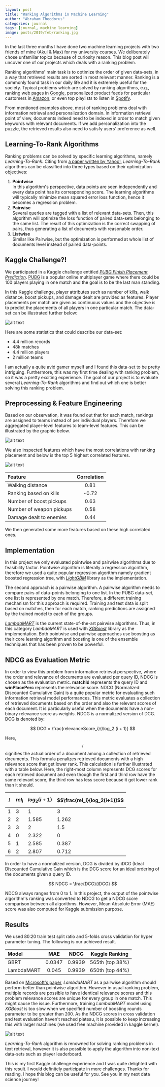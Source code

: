 ```yaml
---
layout: post
title: "Ranking Algorithms in Machine Learning"
author: "Abraham Theodorus"
categories: journal
tags: [journal, machine learning]
image: posts/2019/feb/ranking.jpg
---
```


In the last three months I have done two machine learning projects with two friends of mine ([Akul](https://github.com/akul08) & [Max](https://github.com/maxxiefjv)) for my university courses. We deliberately chose unfamiliar topics because of curiosity reason. This blog post will uncover one of our projects which deals with a ranking problem.

Ranking algorithms' main task is to optimize the order of given data-sets, in a way that retrieved results are sorted in most relevant manner. Ranking is a commonly found task in our daily life and it is extremely useful for the society. Typical problems which are solved by ranking algorithms, e.g., ranking web pages in [Google](https://www.google.com), personalized product feeds for particular customers in [Amazon](https://www.amazon.com), or even top playlists to listen in [Spotify](https://www.spotify.com).

From mentioned examples above, most of ranking problems deal with information retrieval and personalization domain. In information retrieval point of view, documents indeed need to be indexed in order to match given keywords with relevant documents. If we add personalization into the puzzle, the retrieved results also need to satisfy users' preference as well.

## Learning-To-Rank Algorithms

Ranking problems can be solved by specific learning algorithms, namely *Learning-To-Rank*. Citing from [a paper written by Yahoo!](http://proceedings.mlr.press/v14/chapelle11a/chapelle11a.pdf), *Learning-To-Rank* algorithms can be classified into three types based on their optimization objectives:

1. **Pointwise** <br>
   In this algorithm's perspective, data points are seen independently and every data point has its corresponding score. The learning algorithms will typically minimize mean squared error loss function, hence it becomes a regression problem.
2. **Pairwise** <br>
   Several queries are tagged with a list of relevant data-sets. Then, this algorithm will optimize the loss function of paired data-sets belonging to the same list. The result of this optimization is the correct swapping of pairs, thus generating a list of documents with reasonable order.
3. **Listwise** <br>
   Similar like Pairwise, but the optimization is performed at whole list of documents level instead of paired data-points.

## Kaggle Challenge?!

We participated in a Kaggle challenge entitled [*PUBG Finish Placement Prediction*](https://www.kaggle.com/c/pubg-finish-placement-prediction). [PUBG](https://en.wikipedia.org/wiki/PlayerUnknown%27s_Battlegrounds) is a popular online multiplayer game where there could be 100 players playing in one match and the goal is to be the last man standing. 

In this Kaggle challenge, player attributes such as number of kills, walk distance, boost pickups, and damage dealt are provided as features. Player placements per match are given as continuous values and the objective is to predict the placements of all players in one particular match. The data-set can be illustrated further below:

![alt text](/assets/img/posts/2019/feb/dataset.png "PUBG Data-set Illustration")

Here are some statistics that could describe our data-set:

- 4.4 million records
- 48k matches
- 4.4 million players
- 2 million teams

I am actually a quite avid gamer myself and I found this data-set to be pretty intriguing. Furthermore, this was my first time dealing with ranking problem, so it was a pretty exciting experience. The goal of our project is to evaluate several *Learning-To-Rank* algorithms and find out which one is better solving this ranking problem.

## Preprocessing & Feature Engineering

Based on our observation, it was found out that for each match, rankings are assigned to teams instead of per individual players. Therefore we aggregated player-level features to team-level features. This can be illustrated by the graphic below.

![alt text](/assets/img/posts/2019/feb/agg_group_feature.png "Team-Level Features")

We also inspected features which have the most correlations with ranking placement and below is the top 5 highest correlated features.

![alt text](/assets/img/posts/2019/feb/feature_corr.png "High correlated features")

Feature                 | Correlation               
:----------------------| :----------: 
Walking distance        | 0.81     
Ranking based on kills  | -0.72     
Number of boost pickups | 0.63    
Number of weapon pickups| 0.58     
Damage dealt to enemies | 0.44    


We then generated some more features based on these high correlated ones.

## Implementation

In this project we only evaluated pointwise and pairwise algorithms due to feasibility factor.
Pointwise algorithm is literally a regression algorithm, therefore we used a quite popular regression algorithm namely gradient boosted regression tree, with [*LightGBM*](https://github.com/Microsoft/LightGBM) library as the implementation.

The second approach is a pairwise algorithm. A pairwise algorithm needs to compare pairs of data-points belonging to one list. In the PUBG data-set, one list is represented by one match. Therefore, a different training mechanism for this approach is required. Training and test data is split based on matches, then for each match, ranking predictions are assigned by the trained model to each of the groups.

[*LambdaMART*](https://www.microsoft.com/en-us/research/publication/from-ranknet-to-lambdarank-to-lambdamart-an-overview/) is the current state-of-the-art pairwise algorithms. Thus, in this category *LambdaMART* is used with [*XGBoost*](https://github.com/dmlc/xgboost) library as the implementation. Both pointwise and pairwise approaches use boosting as their core learning algorithm and boosting is one of the ensemble techniques that has been proven to be powerful.

## NDCG as Evaluation Metric

In order to view this problem from information retrieval perspective, where the order and relevance of documents are evaluated per query ID, NDCG is chosen as the evaluation metric. **matchId** represents the query ID and **winPlacePerc** represents the relevance score. NDCG (Normalized Discounted Cumulative Gain) is a quite popular metric for evaluating such information retrieval model performances. This metric evaluates a collection of retrieved documents based on the order and also the relevant scores of each document. It is particularly useful when the documents have a non-binary relevance score as weights. NDCG is a normalized version of DCG. DCG is denoted by:

$$
    DCG = \frac{relevanceScore_i}{\log_2 (i + 1)}
$$

Here, $$i$$ signifies the actual order of a document among a collection of retrieved documents. This formula penalizes retrieved documents with a high relevance score that get lower rank. This calculation is further illustrated with a table below. Here, the right-most column represents DCG scores for each retrieved document and even though the first and third row have the same relevant score, the third row has less score because it got lower rank than it should.

**$$i$$**|  **$$rel_i$$** | **$$log_2(i+1)$$** | **$$\frac{rel_i}{log_2(i+1)}$$**               
|:---- | :-------  | :--------| :------------
1      | 3        |   1  |  3
2      | 2        |   1.585  |  1.262
3      | 3        |   2  |  1.5
4      | 0        |   2.322  |  0
5      | 1        |   2.585  |  0.387
6      | 2        |   2.807  |  0.712

In order to have a normalized version, DCG is divided by iDCG (Ideal Discounted Cumulative Gain which is the DCG score for an ideal ordering of the documents given a query ID.

$$
    NDCG = \frac{DCG}{iDCG}
$$

NDCG always ranges from 0 to 1. In this project, the output of the pointwise algorithm's ranking was converted to NDCG to get a NDCG score comparison between all algorithms. However, Mean Absolute Error (MAE) score was also computed for Kaggle submission purpose.

## Results

We used 80:20 train test split ratio and 5-folds cross validation for hyper parameter tuning. The following is our achieved result. 


Model               |  MAE          | NDCG      | Kaggle Ranking                   
:-------------------| :----------:  | :--------:| :------------:
GBRT                | 0.0347        |   0.9939  |  565th (top 38%)
LambdaMART          | 0.045         |   0.9939  |  650th (top 44%)

Based on [Microsoft's paper](https://www.microsoft.com/en-us/research/publication/from-ranknet-to-lambdarank-to-lambdamart-an-overview/), *LambdaMART* as a pairwise algorithm should perform better than pointwise algorithm. However in usual ranking problem, multiple records are possible to have identical relevance scores and this problem relevance scores are unique for every group in one match. This might cause the issue. Furthermore, training *LambdaMART* model using *XGBoost* is too slow when we specified number of boosting rounds parameter to be greater than 200. As the NDCG scores in cross validation and test evaluation haven't reached plateau, it is possible to keep increasing this with larger machines (we used free machine provided in kaggle kernel).

![alt text](/assets/img/posts/2019/feb/ndcg_cv.png "NDCG cross validation and test scores")

*Learning-To-Rank* algorithm is renowned for solving ranking problems in text retrieval, however it is also possible to apply the algorithm into non-text data-sets such as player leaderboard.

This is my first Kaggle challenge experience and I was quite delighted with this result. I would definitely participate in more challenges. Thanks for reading, I hope this blog can be useful for you. See you in my next data science journey!